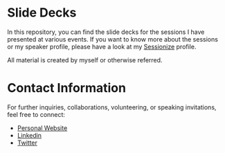 # Slide Decks
In this repository, you can find the slide decks for the sessions I have presented at various events.
If you want to know more about the sessions or my speaker profile, please have a look at my [Sessionize](https://sessionize.com/valerie-junk/) profile.

All material is created by myself or otherwise referred. 

# Contact Information
For further inquiries, collaborations, volunteering, or speaking invitations, feel free to connect:

- [Personal Website](https://www.porcu.bi)
- [Linkedin](https://www.linkedin.com/in/valeriejunk/)
- [Twitter](https://twitter.com/porcubi) 
